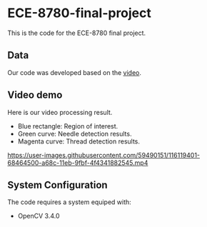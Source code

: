 # ECE-8780-final-project

This is the code for the ECE-8780 final project.

## Data 
Our code was developed based on the [video](https://drive.google.com/drive/folders/1Tp1WGvC2OOuOI_mL-SOBWsOYOHibuZxo?usp=sharing).

## Video demo
Here is our video processing result.
- Blue rectangle: Region of interest.
- Green curve: Needle detection results.
- Magenta curve: Thread detection results.

https://user-images.githubusercontent.com/59490151/116119401-68464500-a68c-11eb-9fbf-4f4341882545.mp4



## System Configuration
The code requires a system equiped with:
- OpenCV 3.4.0
